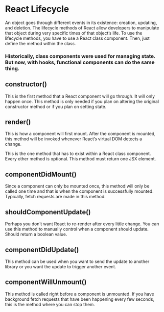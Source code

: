 # React Lifecycle

An object goes through different events in its existence: creation, updating, and deletion. The lifecycle methods of React allow developers to manipulate that object during very specific times of that object’s life. To use the lifecycle methods, you have to use a React class component. Then, just define the method within the class.

### Historically, class components were used for managing state. But now, with hooks, functional components can do the same thing.

## constructor()

This is the first method that a React component will go through. It will only happen once. This method is only needed if you plan on altering the original constructor method or if you plan on setting state.

## render()

This is how a component will first mount. After the component is mounted, this method will be invoked whenever React’s virtual DOM detects a change.

This is the one method that has to exist within a React class component. Every other method is optional. This method must return one JSX element.

## componentDidMount()

Since a component can only be mounted once, this method will only be called one time and that is when the component is successfully mounted. Typically, fetch requests are made in this method.

## shouldComponentUpdate()

Perhaps you don’t want React to re-render after every little change. You can use this method to manually control when a component should update. Should return a boolean value.

## componentDidUpdate()

This method can be used when you want to send the update to another library or you want the update to trigger another event.

## componentWillUnmount()

This method is called right before a component is unmounted. If you have background fetch requests that have been happening every few seconds, this is the method where you can stop them.
